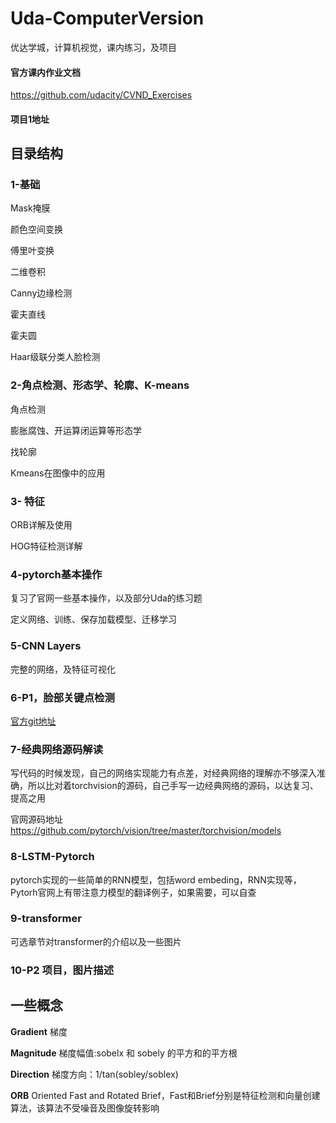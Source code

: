 # Uda-ComputerVersion
优达学城，计算机视觉，课内练习，及项目

#### 官方课内作业文档
https://github.com/udacity/CVND_Exercises
#### 项目1地址


## 目录结构
### 1-基础
Mask掩膜

颜色空间变换

傅里叶变换

二维卷积

Canny边缘检测

霍夫直线

霍夫圆

Haar级联分类人脸检测

### 2-角点检测、形态学、轮廓、K-means
角点检测

膨胀腐蚀、开运算闭运算等形态学

找轮廓

Kmeans在图像中的应用

### 3- 特征
ORB详解及使用

HOG特征检测详解

### 4-pytorch基本操作
复习了官网一些基本操作，以及部分Uda的练习题

定义网络、训练、保存加载模型、迁移学习

### 5-CNN Layers
完整的网络，及特征可视化

### 6-P1，脸部关键点检测
[官方git地址](https://github.com/udacity/P1_Facial_Keypoints)

### 7-经典网络源码解读
写代码的时候发现，自己的网络实现能力有点差，对经典网络的理解亦不够深入准确，所以比对着torchvision的源码，自己手写一边经典网络的源码，以达复习、提高之用

官网源码地址 https://github.com/pytorch/vision/tree/master/torchvision/models

### 8-LSTM-Pytorch
pytorch实现的一些简单的RNN模型，包括word embeding，RNN实现等，Pytorh官网上有带注意力模型的翻译例子，如果需要，可以自查

### 9-transformer
可选章节对transformer的介绍以及一些图片

### 10-P2 项目，图片描述


## 一些概念
**Gradient**  梯度

**Magnitude** 梯度幅值:sobelx 和 sobely 的平方和的平方根

**Direction** 梯度方向：1/tan(sobley/soblex)

**ORB** Oriented Fast and Rotated Brief，Fast和Brief分别是特征检测和向量创建算法，该算法不受噪音及图像旋转影响


